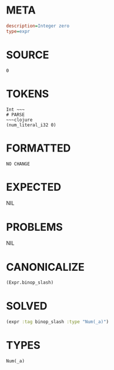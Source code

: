 # META
~~~ini
description=Integer zero
type=expr
~~~
# SOURCE
~~~roc
0
~~~
# TOKENS
~~~text
Int ~~~
# PARSE
~~~clojure
(num_literal_i32 0)
~~~
# FORMATTED
~~~roc
NO CHANGE
~~~
# EXPECTED
NIL
# PROBLEMS
NIL
# CANONICALIZE
~~~clojure
(Expr.binop_slash)
~~~
# SOLVED
~~~clojure
(expr :tag binop_slash :type "Num(_a)")
~~~
# TYPES
~~~roc
Num(_a)
~~~
